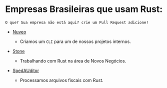 # Empresas Brasileiras que usam Rust:

    O que? Sua empresa não está aqui? crie um Pull Request adicione!

* [Nuveo](https://www.nuveo.ai)
    * Criamos um `CLI` para um de nossos projetos internos.
    
* [Stone](https://www.stone.com.br)
    * Trabalhando com Rust na área de Novos Negócios.

* [SpedAUditor](https://www.spedauditor.com.br)
    * Processamos arquivos fiscais com Rust.
